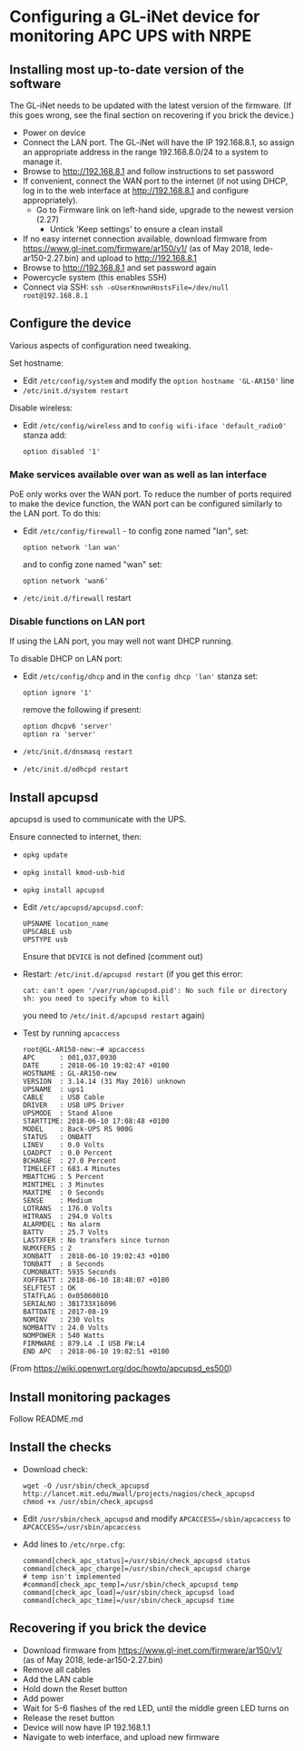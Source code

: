 # Configuring a GL-iNet device for monitoring APC UPS with NRPE

## Installing most up-to-date version of the software

The GL-iNet needs to be updated with the latest version of the firmware.  (If
this goes wrong, see the final section on recovering if you brick the device.)

* Power on device
* Connect the LAN port.  The GL-iNet will have the IP 192.168.8.1, so assign an
  appropriate address in the range 192.168.8.0/24 to a system to manage it.
* Browse to <http://192.168.8.1> and follow instructions to set password
* If convenient, connect the WAN port to the internet (if not using DHCP, log in to the web interface at <http://192.168.8.1> and configure appropriately).
  * Go to Firmware link on left-hand side, upgrade to the newest version (2.27)
    * Untick 'Keep settings' to ensure a clean install
* If no easy internet connection available, download firmware from
  <https://www.gl-inet.com/firmware/ar150/v1/> (as of May 2018,
  lede-ar150-2.27.bin) and upload to <http://192.168.8.1>
* Browse to <http://192.168.8.1> and set password again
* Powercycle system (this enables SSH)
* Connect via SSH: `ssh -oUserKnownHostsFile=/dev/null root@192.168.8.1`

## Configure the device

Various aspects of configuration need tweaking.

Set hostname:

* Edit `/etc/config/system` and modify the `option hostname 'GL-AR150'` line
* `/etc/init.d/system restart`

Disable wireless:

* Edit `/etc/config/wireless` and to `config wifi-iface 'default_radio0'` stanza add:

      option disabled '1'


### Make services available over wan as well as lan interface

PoE only works over the WAN port.  To reduce the number of ports required to
make the device function, the WAN port can be configured similarly to the LAN
port.  To do this:

* Edit `/etc/config/firewall` - to config zone named "lan", set:

      option network 'lan wan'

  and to config zone named "wan" set:

      option network 'wan6'

* `/etc/init.d/firewall` restart

### Disable functions on LAN port

If using the LAN port, you may well not want DHCP running.

To disable DHCP on LAN port:

* Edit `/etc/config/dhcp` and in the `config dhcp 'lan'` stanza set:

      option ignore '1'

  remove the following if present:

      option dhcpv6 'server'
      option ra 'server'

* `/etc/init.d/dnsmasq restart`
* `/etc/init.d/odhcpd restart`

## Install apcupsd

apcupsd is used to communicate with the UPS.

Ensure connected to internet, then:

* `opkg update`
* `opkg install kmod-usb-hid`
* `opkg install apcupsd`

* Edit `/etc/apcupsd/apcupsd.conf`:

      UPSNAME location_name
      UPSCABLE usb
      UPSTYPE usb

  Ensure that `DEVICE` is not defined (comment out)

* Restart: `/etc/init.d/apcupsd restart`
  (if you get this error:

      cat: can't open '/var/run/apcupsd.pid': No such file or directory
      sh: you need to specify whom to kill

  you need to `/etc/init.d/apcupsd restart` again)

* Test by running `apcaccess`

      root@GL-AR150-new:~# apcaccess
      APC      : 001,037,0930
      DATE     : 2018-06-10 19:02:47 +0100  
      HOSTNAME : GL-AR150-new
      VERSION  : 3.14.14 (31 May 2016) unknown
      UPSNAME  : ups1
      CABLE    : USB Cable
      DRIVER   : USB UPS Driver
      UPSMODE  : Stand Alone
      STARTTIME: 2018-06-10 17:08:48 +0100  
      MODEL    : Back-UPS RS 900G 
      STATUS   : ONBATT 
      LINEV    : 0.0 Volts
      LOADPCT  : 0.0 Percent
      BCHARGE  : 27.0 Percent
      TIMELEFT : 683.4 Minutes
      MBATTCHG : 5 Percent
      MINTIMEL : 3 Minutes
      MAXTIME  : 0 Seconds
      SENSE    : Medium
      LOTRANS  : 176.0 Volts
      HITRANS  : 294.0 Volts
      ALARMDEL : No alarm
      BATTV    : 25.7 Volts
      LASTXFER : No transfers since turnon
      NUMXFERS : 2
      XONBATT  : 2018-06-10 19:02:43 +0100  
      TONBATT  : 8 Seconds
      CUMONBATT: 5935 Seconds
      XOFFBATT : 2018-06-10 18:48:07 +0100  
      SELFTEST : OK
      STATFLAG : 0x05060010
      SERIALNO : 3B1733X16096  
      BATTDATE : 2017-08-19
      NOMINV   : 230 Volts
      NOMBATTV : 24.0 Volts
      NOMPOWER : 540 Watts
      FIRMWARE : 879.L4 .I USB FW:L4
      END APC  : 2018-06-10 19:02:51 +0100

(From <https://wiki.openwrt.org/doc/howto/apcupsd_es500>)

## Install monitoring packages

Follow README.md

## Install the checks

* Download check:
    
      wget -O /usr/sbin/check_apcupsd http://lancet.mit.edu/mwall/projects/nagios/check_apcupsd
      chmod +x /usr/sbin/check_apcupsd

* Edit `/usr/sbin/check_apcupsd` and modify `APCACCESS=/sbin/apcaccess` to `APCACCESS=/usr/sbin/apcaccess`

* Add lines to `/etc/nrpe.cfg`:

      command[check_apc_status]=/usr/sbin/check_apcupsd status
      command[check_apc_charge]=/usr/sbin/check_apcupsd charge
      # temp isn't implemented
      #command[check_apc_temp]=/usr/sbin/check_apcupsd temp
      command[check_apc_load]=/usr/sbin/check_apcupsd load
      command[check_apc_time]=/usr/sbin/check_apcupsd time


## Recovering if you brick the device

* Download firmware from <https://www.gl-inet.com/firmware/ar150/v1/> (as of May 2018, lede-ar150-2.27.bin)
* Remove all cables
* Add the LAN cable
* Hold down the Reset button
* Add power
* Wait for 5-6 flashes of the red LED, until the middle green LED turns on
* Release the reset button
* Device will now have IP 192.168.1.1
* Navigate to web interface, and upload new firmware
